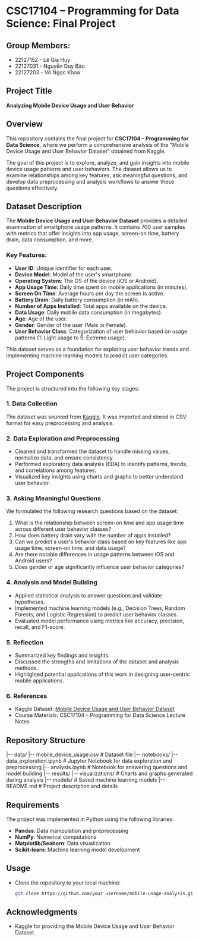 # CSC17104 – Programming for Data Science: Final Project

## Group Members:
- 22127152 - Lê Gia Huy
- 22127031 - Nguyễn Duy Bảo
- 22127203 - Võ Ngọc Khoa

## Project Title
**Analyzing Mobile Device Usage and User Behavior**

## Overview
This repository contains the final project for **CSC17104 – Programming for Data Science**, where we perform a comprehensive analysis of the "Mobile Device Usage and User Behavior Dataset" obtained from Kaggle.

The goal of this project is to explore, analyze, and gain insights into mobile device usage patterns and user behaviors. The dataset allows us to examine relationships among key features, ask meaningful questions, and develop data preprocessing and analysis workflows to answer these questions effectively.

## Dataset Description
The **Mobile Device Usage and User Behavior Dataset** provides a detailed examination of smartphone usage patterns. It contains 700 user samples with metrics that offer insights into app usage, screen-on time, battery drain, data consumption, and more.

### Key Features:
- **User ID**: Unique identifier for each user.
- **Device Model**: Model of the user's smartphone.
- **Operating System**: The OS of the device (iOS or Android).
- **App Usage Time**: Daily time spent on mobile applications (in minutes).
- **Screen On Time**: Average hours per day the screen is active.
- **Battery Drain**: Daily battery consumption (in mAh).
- **Number of Apps Installed**: Total apps available on the device.
- **Data Usage**: Daily mobile data consumption (in megabytes).
- **Age**: Age of the user.
- **Gender**: Gender of the user (Male or Female).
- **User Behavior Class**: Categorization of user behavior based on usage patterns (1: Light usage to 5: Extreme usage).

This dataset serves as a foundation for exploring user behavior trends and implementing machine learning models to predict user categories.

## Project Components
The project is structured into the following key stages:

### 1. **Data Collection**
The dataset was sourced from [Kaggle](https://www.kaggle.com/). It was imported and stored in CSV format for easy preprocessing and analysis.

### 2. **Data Exploration and Preprocessing**
- Cleaned and transformed the dataset to handle missing values, normalize data, and ensure consistency.
- Performed exploratory data analysis (EDA) to identify patterns, trends, and correlations among features.
- Visualized key insights using charts and graphs to better understand user behavior.

### 3. **Asking Meaningful Questions**
We formulated the following research questions based on the dataset:
1. What is the relationship between screen-on time and app usage time across different user behavior classes?
2. How does battery drain vary with the number of apps installed?
3. Can we predict a user's behavior class based on key features like app usage time, screen-on time, and data usage?
4. Are there notable differences in usage patterns between iOS and Android users?
5. Does gender or age significantly influence user behavior categories?

### 4. **Analysis and Model Building**
- Applied statistical analysis to answer questions and validate hypotheses.
- Implemented machine learning models (e.g., Decision Trees, Random Forests, and Logistic Regression) to predict user behavior classes.
- Evaluated model performance using metrics like accuracy, precision, recall, and F1-score.

### 5. **Reflection**
- Summarized key findings and insights.
- Discussed the strengths and limitations of the dataset and analysis methods.
- Highlighted potential applications of this work in designing user-centric mobile applications.

### 6. **References**
- Kaggle Dataset: [Mobile Device Usage and User Behavior Dataset](https://www.kaggle.com/)
- Course Materials: CSC17104 – Programming for Data Science Lecture Notes

## Repository Structure
|-- data/
|-- mobile_device_usage.csv # Dataset file
|-- notebooks/
|-- data_exploration.ipynb # Jupyter Notebook for data exploration and preprocessing
|-- analysis.ipynb # Notebook for answering questions and model building
|-- results/
|-- visualizations/ # Charts and graphs generated during analysis
|-- models/ # Saved machine learning models
|-- README.md # Project description and details

## Requirements
The project was implemented in Python using the following libraries:
- **Pandas**: Data manipulation and preprocessing
- **NumPy**: Numerical computations
- **Matplotlib/Seaborn**: Data visualization
- **Scikit-learn**: Machine learning model development

## Usage
- Clone the repository to your local machine:
   ```bash
   git clone https://github.com/your_username/mobile-usage-analysis.git

## Acknowledgments
- Kaggle for providing the Mobile Device Usage and User Behavior Dataset.